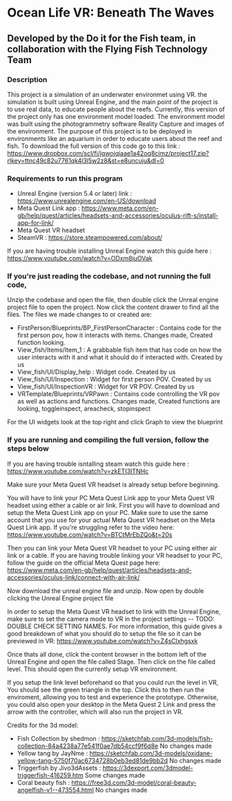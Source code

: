 # Ocean Life VR: Beneath The Waves
## Developed by the Do it for the Fish team, in collaboration with the Flying Fish Technology Team

### Description 
This project is a simulation of an underwater environmet using VR. the simulation is built using Unreal Engine, and the main point of the project is to use real data, to educate people about the reefs. Currently, this version of the project only has one environment model loaded. The environment model was built using the photogrammetry software Reality Capture and images of the environment. The purpose of this project is to be deployed in environments like an aquarium in order to educate users about the reef and fish. To download the full version of this code go to this link : https://www.dropbox.com/scl/fi/jqwojqiaae1a42oq8cimz/project17.zip?rlkey=ttnc49c82u7761qk4l3l5w2z8&st=e8uncuju&dl=0

### Requirements to run this program
- Unreal Engine (version 5.4 or later) link : https://www.unrealengine.com/en-US/download
- Meta Quest Link app : https://www.meta.com/en-gb/help/quest/articles/headsets-and-accessories/oculus-rift-s/install-app-for-link/
- Meta Quest VR headset
- SteamVR : https://store.steampowered.com/about/

If you are having trouble installing Unreal Engine watch this guide here : https://www.youtube.com/watch?v=ODxm8iuOVak

### If you're just reading the codebase, and not running the full code, 
Unzip the codebase and open the file, then double click the Unreal engine project file to open the project. Now click the content drawer to find all the files. The files we made changes to or created are: 
- FirstPerson/Blueprints/BP_FirstPersonCharacter : Contains code for the first person pov, how it interacts with items. Changes made, Created function looking. 
- View_fish/Items/Item_1 : A grabbable fish item that has code on how the user interacts with it and what it should do if interacted with. Created by us
- View_fish/UI/Display_help : Widget code. Created by us
- View_fish/UI/Inspection : Widget for first person POV. Created by us
- View_fish/UI/InspectionVR : Widget for VR POV. Created by us
- VRTemplate/Blueprints/VRPawn : Contains code controlling the VR pov as well as actions and functions. Changes made, Created functions are looking, toggleinspect, areacheck, stopinspect

For the UI widgets look at the top right and click Graph to view the blueprint

### If you are running and compiling the full version, follow the steps below
If you are having trouble isntalling steam watch this guide here : https://www.youtube.com/watch?v=zkETI3ITNHc

Make sure your Meta Quest VR headset is already setup before beginning.

You will have to link your PC Meta Quest Link app to your Meta Quest VR headset using either a cable or air link. First you will have to download and setup the Meta Quest Link app on your PC. Make sure to use the same account that you use for your actual Meta Quest VR headset on the Meta Quest Link app. If you're struggling refer to the video here: https://www.youtube.com/watch?v=BTCtMrEbZQo&t=20s

Then you can link your Meta Quest VR headset to your PC using either air link or a cable. If you are having trouble linking your VR headset to your PC, follow the guide on the official Meta Quest page here: https://www.meta.com/en-gb/help/quest/articles/headsets-and-accessories/oculus-link/connect-with-air-link/

Now download the unreal engine file and unzip. Now open by double clicking the Unreal Engine project file

In order to setup the Meta Quest VR headset to link with the Unreal Engine, make sure to set the camera mode to VR in the project settings -- TODO: DOUBLE CHECK SETTING NAMES. For more information, this guide gives a good breakdown of what you should do to setup the file so it can be previewed in VR: https://www.youtube.com/watch?v=Z4sClxhgsxk

Once thats all done, click the content browser in the bottom left of the Unreal Engine and open the file called Stage. Then click on the file called level. This should open the currently setup VR environment.

If you setup the link level beforehand so that you could run the level in VR, You should see the green triangle in the top. Click this to then run the enviroment, allowing you to test and experience the prototype. Otherwise, you could also open your desktop in the Meta Quest 2 Link and press the arrow with the controller, which will also run the project in VR.

Credits for the 3d model: 
- Fish Collection by shedmon : https://sketchfab.com/3d-models/fish-collection-84a4238a77e541f0ae7db54ccf9f6d8e No changes made
- Yellow tang by JayNme : https://sketchfab.com/3d-models/oxidane-yellow-tang-5750f70ac6734728b0eb3ed81de9bb2d No changes made
- Triggerfish by Jivo3dAssets : https://3dexport.com/3dmodel-triggerfish-416259.htm Some changes made
- Coral beauty fish : https://free3d.com/3d-model/coral-beauty-angelfish-v1--473554.html No changes made

  


